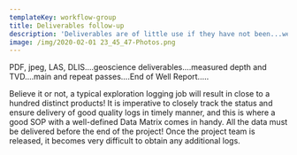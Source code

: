 ```yaml
---
templateKey: workflow-group
title: Deliverables follow-up
description: 'Deliverables are of little use if they have not been...well, delivered.'
image: /img/2020-02-01 23_45_47-Photos.png
---
```

PDF, jpeg, LAS, DLIS....geoscience deliverables....measured depth and TVD....main and repeat passes....End of Well Report.....

Believe it or not, a typical exploration logging job will result in close to a hundred distinct products! It is imperative to closely track the status and ensure delivery of good quality logs in timely manner, and this is where a good SOP with a well-defined Data Matrix comes in handy. All the data must be delivered before the end of the project! Once the project team is released, it becomes very difficult to obtain any additional logs.
